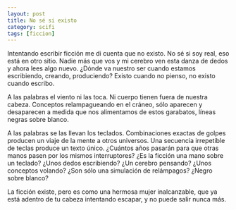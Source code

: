 ```yaml
---
layout: post
title: No sé si existo
category: scifi
tags: [ficcion]
---
```


Intentando escribir ficción me di cuenta que no existo. No sé si soy
real, eso está en otro sitio. Nadie más que vos y mi cerebro ven esta
danza de dedos y ahora lees algo nuevo. ¿Dónde va nuestro ser cuando
estamos escribiendo, creando, produciendo? Existo cuando no pienso, no
existo cuando escribo.

A las palabras el viento ni las toca. Ni cuerpo tienen fuera de
nuestra cabeza. Conceptos relampagueando en el cráneo, sólo aparecen y
desaparecen a medida que nos alimentamos de estos garabatos, líneas
negras sobre blanco.

A las palabras se las llevan los teclados. Combinaciones exactas de
golpes producen un viaje de la mente a otros universos. Una secuencia
irrepetible de teclas produce un texto único. ¿Cuántos años pasarán
para que otras manos pasen por los mismos interruptores? ¿Es la ficción una
mano sobre un teclado? ¿Unos dedos escribiendo? ¿Un cerebro pensando?
¿Unos conceptos volando? ¿Son sólo una simulación de relámpagos?
¿Negro sobre blanco?

La ficción existe, pero es como una hermosa mujer inalcanzable, que ya
está adentro de tu cabeza intentando escapar, y no puede salir nunca
más.
